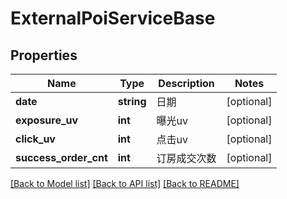 # ExternalPoiServiceBase

## Properties
Name | Type | Description | Notes
------------ | ------------- | ------------- | -------------
**date** | **string** | 日期 | [optional] 
**exposure_uv** | **int** | 曝光uv | [optional] 
**click_uv** | **int** | 点击uv | [optional] 
**success_order_cnt** | **int** | 订房成交次数 | [optional] 

[[Back to Model list]](../../README.md#documentation-for-models) [[Back to API list]](../../README.md#documentation-for-api-endpoints) [[Back to README]](../../README.md)

